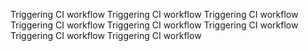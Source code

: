 Triggering CI workflow
Triggering CI workflow
Triggering CI workflow
Triggering CI workflow
Triggering CI workflow
Triggering CI workflow
Triggering CI workflow
Triggering CI workflow
